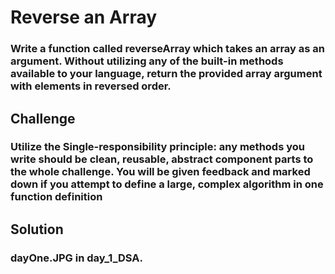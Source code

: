 # Reverse an Array
<!-- Short summary or background information -->
### Write a function called reverseArray which takes an array as an argument. Without utilizing any of the built-in methods available to your language, return the provided array argument with elements in reversed order.

## Challenge
<!-- Description of the challenge -->
### Utilize the Single-responsibility principle: any methods you write should be clean, reusable, abstract component parts to the whole challenge. You will be given feedback and marked down if you attempt to define a large, complex algorithm in one function definition


## Solution
<!-- Embedded whiteboard image -->
### dayOne.JPG in day_1_DSA.

